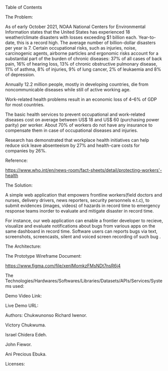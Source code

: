 Table of Contents

The Problem:

As of early October 2021, NOAA National Centers for Environmental Information states that the United States has experienced 18 weather/climate disasters with losses exceeding $1 billion each. 
Year-to-date, this is a record high. 
The average number of billion-dollar disasters per year is 7.
Certain occupational risks, such as injuries, noise, carcinogenic agents, airborne particles and ergonomic risks account for a substantial part of the burden of chronic diseases: 37% of all cases of back pain, 16% of hearing loss, 13% of chronic obstructive pulmonary disease, 11% of asthma, 8% of injuries, 9% of lung cancer, 2% of leukaemia and 8% of depression.

Annually 12.2 million people, mostly in developing countries, die from noncommunicable diseases while still of active working age.

Work-related health problems result in an economic loss of 4–6% of GDP for most countries.

The basic health services to prevent occupational and work-related diseases cost on average between US$ 18 and US$ 60 (purchasing power parity) per worker.
About 70% of workers do not have any insurance to compensate them in case of occupational diseases and injuries.




Research has demonstrated that workplace health initiatives can help reduce sick leave absenteeism by 27% and health-care costs for companies by 26%.

Reference:

https://www.who.int/en/news-room/fact-sheets/detail/protecting-workers'-health

The Solution:

A  simple web application that empowers frontline workers(field doctors and nurses, delivery drivers, news reporters, security personnels e.t.c), to submit evidences (images, videos) of hazards in record time to emergency response teams inorder to evaluate and mitigate disaster in record time.

For instance, our web application can enable a frontier developer to recieve, visualize and evaluate notifications about bugs from various apps on the same dashboard in record time.
Software users can reports bugs via  text, screenshots, screencasts, silent and voiced screen recording of such bug
.

The Architecture:

The Prototype Wireframe Document:

https://www.figma.com/file/xenIMomkzFMsNDt7nsR6j4

The Technologies/Hardwares/Softwares/Libraries/Datasets/APIs/Services/Systems used:

Demo Video Link:

Live Demo URL:

Authors: Chukwunonso Richard Iwenor.

Victory Chukwuma.

Israel Chidera Edeh.

John Fiewor.

Ani Precious Ebuka.

Licenses:
